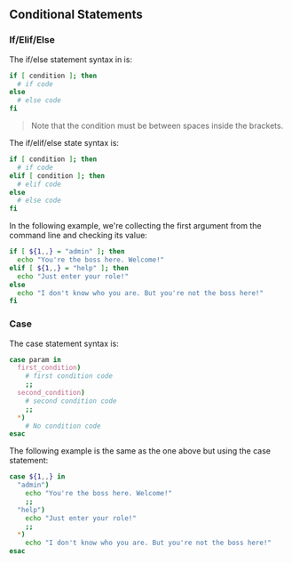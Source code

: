 ## Conditional Statements

### If/Elif/Else

The if/else statement syntax in is:

```sh
if [ condition ]; then
  # if code
else
  # else code
fi
```

> Note that the condition must be between spaces inside the brackets.

The if/elif/else state syntax is:

```sh
if [ condition ]; then
  # if code
elif [ condition ]; then
  # elif code
else
  # else code
fi
```

In the following example, we're collecting the first argument from the command line and checking its value:

```sh
if [ ${1,,} = "admin" ]; then
  echo "You're the boss here. Welcome!"
elif [ ${1,,} = "help" ]; then
  echo "Just enter your role!"
else
  echo "I don't know who you are. But you're not the boss here!"
fi
```

### Case

The case statement syntax is:

```sh
case param in
  first_condition)
    # first condition code
    ;;
  second_condition)
    # second condition code
    ;;
  *)
    # No condition code
esac
```

The following example is the same as the one above but using the case statement:

```sh
case ${1,,} in
  "admin")
    echo "You're the boss here. Welcome!"
    ;;
  "help")
    echo "Just enter your role!"
    ;;
  *)
    echo "I don't know who you are. But you're not the boss here!"
esac
```